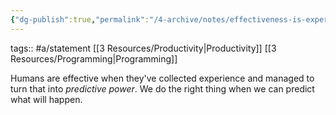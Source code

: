 ```yaml
---
{"dg-publish":true,"permalink":"/4-archive/notes/effectiveness-is-experience-turned-into-predictive-power/"}
---
```


tags:: #a/statement [[3 Resources/Productivity\|Productivity]] [[3 Resources/Programming\|Programming]]

Humans are effective when they've collected experience and managed to turn that into *predictive power*. We do the right thing when we can predict what will happen.